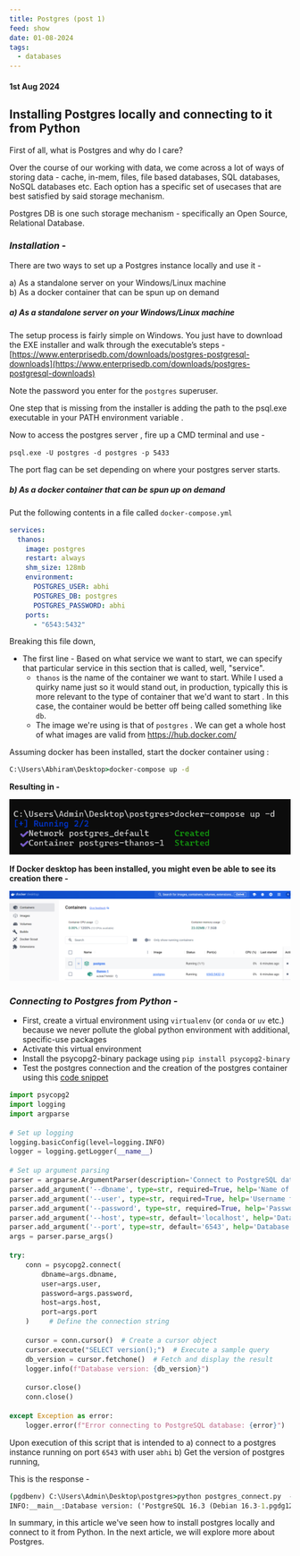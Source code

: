 ```yaml
---
title: Postgres (post 1)
feed: show
date: 01-08-2024
tags:
  - databases
---
```

#### 1st Aug 2024

## Installing Postgres locally and connecting to it from Python

First of all, what is Postgres and why do I care?

Over the course of our working with data, we come across a lot of ways of storing data - cache, in-mem, files, file based databases, SQL databases, NoSQL databases etc. Each option has a specific set of usecases that are best satisfied by said storage mechanism.

Postgres DB is one such storage mechanism - specifically an Open Source, Relational Database.

### *Installation* - 

There are two ways to set up a Postgres instance locally and use it -

a) As a standalone server on your Windows/Linux machine  
b) As a docker container that can be spun up on demand

##### a) As a standalone server on your Windows/Linux machine

The setup process is fairly simple on Windows. You just have to download the EXE installer and walk through the executable’s steps - [https://www.enterprisedb.com/downloads/postgres-postgresql-downloads](https://www.enterprisedb.com/downloads/postgres-postgresql-downloads)

Note the password you enter for the `postgres` superuser.

One step that is missing from the installer is adding the path to the psql.exe executable in your PATH environment variable .

Now to access the postgres server , fire up a CMD terminal and use -

`psql.exe -U postgres -d postgres -p 5433`

The port flag can be set depending on where your postgres server starts.

##### b) As a docker container that can be spun up on demand

Put the following contents in a file called `docker-compose.yml`

```yaml
services:
  thanos:
    image: postgres
    restart: always
    shm_size: 128mb
    environment:
      POSTGRES_USER: abhi
      POSTGRES_DB: postgres
      POSTGRES_PASSWORD: abhi
    ports:
      - "6543:5432"
```

Breaking this file down, 
- The first line - Based on what service we want to start, we can specify that particular service in this section that is called, well, "service".
	- `thanos` is the name of the container we want to start. While I used a quirky name just so it would stand out, in production, typically this is more relevant to the type of container that we'd want to start . In this case, the container would be better off being called something like `db`.
	- The image we're using is that of `postgres` . We can get a whole host of what images are valid from https://hub.docker.com/ 

Assuming docker has been installed, start the docker container using :
```cmd
C:\Users\Abhiram\Desktop>docker-compose up -d
```

**Resulting in -** 

![Alt Text](/assets/img/postgres-1/docker-compose.png)

**If Docker desktop has been installed, you might even be able to see its creation there -** 

![Alt Text](/assets/img/postgres-1/docker-desktop.png)

### *Connecting to Postgres from Python* - 

- First, create a virtual environment using `virtualenv` (or `conda` or `uv` etc.) because we never pollute the global python environment with additional, specific-use packages
- Activate this virtual environment
- Install the psycopg2-binary package using `pip install psycopg2-binary`
- Test the postgres connection and the creation of the postgres container using this [code snippet](https://github.com/everythingpython/experiments/blob/main/llms/litellm_tracking/util_testers/postgres_connection_tester.py) 

```python
import psycopg2
import logging
import argparse

# Set up logging
logging.basicConfig(level=logging.INFO)
logger = logging.getLogger(__name__)

# Set up argument parsing
parser = argparse.ArgumentParser(description='Connect to PostgreSQL database and get version.')
parser.add_argument('--dbname', type=str, required=True, help='Name of the database')
parser.add_argument('--user', type=str, required=True, help='Username for the database')
parser.add_argument('--password', type=str, required=True, help='Password for the database user')
parser.add_argument('--host', type=str, default='localhost', help='Database host (default: localhost)')
parser.add_argument('--port', type=str, default='6543', help='Database port (default: 6543)')
args = parser.parse_args()

try:
    conn = psycopg2.connect(
        dbname=args.dbname,
        user=args.user,
        password=args.password,
        host=args.host,
        port=args.port
    )     # Define the connection string

    cursor = conn.cursor()  # Create a cursor object
    cursor.execute("SELECT version();")  # Execute a sample query
    db_version = cursor.fetchone()  # Fetch and display the result
    logger.info(f"Database version: {db_version}")

    cursor.close()
    conn.close()

except Exception as error:
    logger.error(f"Error connecting to PostgreSQL database: {error}")
```

Upon execution of this script that is intended to 
a) connect to a postgres instance running on port `6543` with user `abhi`
b) Get the version of postgres running, 

This is the response - 
```cmd
(pgdbenv) C:\Users\Admin\Desktop\postgres>python postgres_connect.py  --dbname postgres --user abhi --password abhi --port 6543
INFO:__main__:Database version: ('PostgreSQL 16.3 (Debian 16.3-1.pgdg120+1) on x86_64-pc-linux-gnu, compiled by gcc (Debian 12.2.0-14) 12.2.0, 64-bit',)
```


In summary, in this article we've seen how to install postgres locally and connect to it from Python. 
In the next article, we will explore more about Postgres.